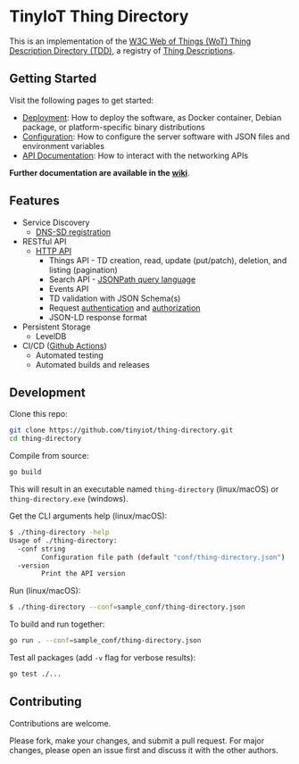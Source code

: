 # TinyIoT Thing Directory
This is an implementation of the [W3C Web of Things (WoT) Thing Description Directory (TDD)](https://w3c.github.io/wot-discovery/), a registry of [Thing Descriptions](https://www.w3.org/TR/wot-thing-description/).

## Getting Started
Visit the following pages to get started:
* [Deployment](../../wiki/Deployment): How to deploy the software, as Docker container, Debian package, or platform-specific binary distributions
* [Configuration](../../wiki/Configuration): How to configure the server software with JSON files and environment variables
* [API Documentation][1]: How to interact with the networking APIs

**Further documentation are available in the [wiki](../../wiki)**.

## Features
* Service Discovery
  * [DNS-SD registration](../../wiki/Discovery-with-DNS-SD)
* RESTful API
  * [HTTP API][1]
    * Things API - TD creation, read, update (put/patch), deletion, and listing (pagination) 
    * Search API - [JSONPath query language](../../wiki/Query-Language)
    * Events API
    * TD validation with JSON Schema(s)
    * Request [authentication](https://github.com/linksmart/go-sec/wiki/Authentication) and [authorization](https://github.com/linksmart/go-sec/wiki/Authorization)
    * JSON-LD response format
* Persistent Storage
  * LevelDB
* CI/CD ([Github Actions](https://github.com/tinyiot/thing-directory/actions?query=workflow:CICD))
  * Automated testing
  * Automated builds and releases

## Development

Clone this repo:
```bash
git clone https://github.com/tinyiot/thing-directory.git
cd thing-directory
```

Compile from source:
```bash
go build
```
This will result in an executable named `thing-directory` (linux/macOS) or `thing-directory.exe` (windows).

Get the CLI arguments help (linux/macOS):
```bash
$ ./thing-directory -help
Usage of ./thing-directory:
  -conf string
        Configuration file path (default "conf/thing-directory.json")
  -version
        Print the API version
```

Run (linux/macOS):
```bash
$ ./thing-directory --conf=sample_conf/thing-directory.json
```

To build and run together:
```bash
go run . --conf=sample_conf/thing-directory.json
```

Test all packages (add `-v` flag for verbose results):
```bash
go test ./...
```


## Contributing
Contributions are welcome. 

Please fork, make your changes, and submit a pull request. For major changes, please open an issue first and discuss it with the other authors.


[1]: https://petstore.swagger.io?url=https://raw.githubusercontent.com/tinyiot/thing-directory/master/apidoc/openapi-spec.yml
